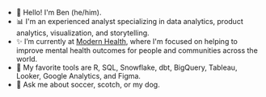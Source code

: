 - 👋 Hello! I'm Ben (he/him).
- 📊 I'm an experienced analyst specializing in data analytics, product analytics, visualization, and storytelling. 
- ✨ I’m currently at [Modern Health](https://www.modernhealth.com/), where I'm focused on helping to improve mental health outcomes for people and communities across the world. 
- 🔨 My favorite tools are R, SQL, Snowflake, dbt, BigQuery, Tableau, Looker, Google Analytics, and Figma.
- 💬 Ask me about soccer, scotch, or my dog.

<!---
bengreenwald/bengreenwald is a ✨ special ✨ repository because its `README.md` (this file) appears on your GitHub profile.
You can click the Preview link to take a look at your changes.
--->
